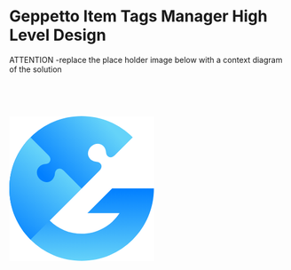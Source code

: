 # Geppetto Item Tags Manager High Level Design

ATTENTION -replace the place holder image below with a context diagram 
of the solution

&nbsp;
&nbsp;

&nbsp;
&nbsp;


![alt text](./images/place-holder.png)